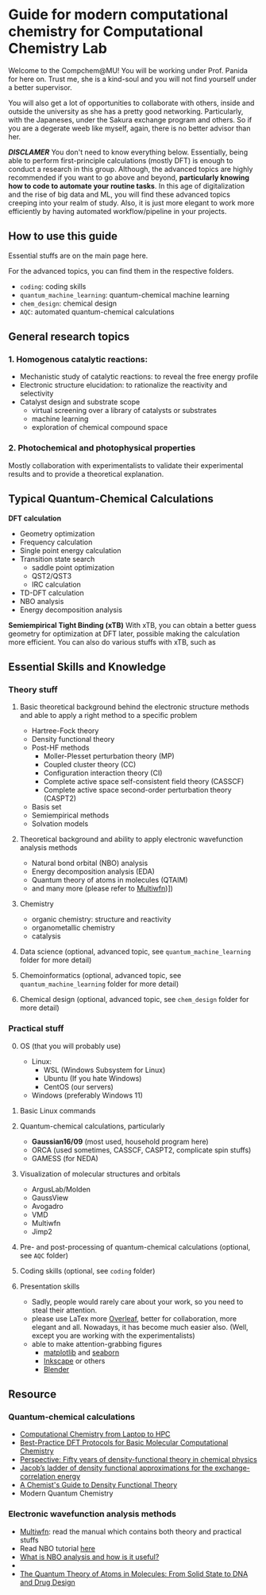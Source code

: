 # Guide for modern computational chemistry for Computational Chemistry Lab

Welcome to the Compchem@MU! You will be working under Prof. Panida for here on. Trust me, she is a kind-soul and you will not find yourself under a better supervisor. 

You will also get a lot of opportunities to collaborate with others, inside and outside the university as she has a pretty good networking. Particularly, with the Japaneses, under the Sakura exchange program and others. So if you are a degerate weeb like myself, again, there is no better advisor than her.

***DISCLAMER*** You don't need to know everything below. Essentially, being able to perform first-principle calculations (mostly DFT) is enough to conduct a research in this group. Although, the advanced topics are highly recommended if you want to go above and beyond, **particularly knowing how to code to automate your routine tasks**. In this age of digitalization and the rise of big data and ML, you will find these advanced topics creeping into your realm of study. Also, it is just more elegant to work more efficiently by having automated workflow/pipeline in your projects.


## How to use this guide

Essential stuffs are on the main page here.

For the advanced topics, you can find them in the respective folders.
- `coding`: coding skills
- `quantum_machine_learning`: quantum-chemical machine learning
- `chem_design`: chemical design
- `AQC`: automated quantum-chemical calculations


## General research topics 

### 1. Homogenous catalytic reactions:
- Mechanistic study of catalytic reactions: to reveal the free energy profile   
- Electronic structure elucidation: to rationalize the reactivity and selectivity
- Catalyst design and substrate scope
    - virtual screening over a library of catalysts or substrates
    - machine learning 
    - exploration of chemical compound space 

### 2. Photochemical and photophysical properties
Mostly collaboration with experimentalists to validate their experimental results and to provide a theoretical explanation.


## Typical Quantum-Chemical Calculations


**DFT calculation**
- Geometry optimization
- Frequency calculation
- Single point energy calculation
- Transition state search
    - saddle point optimization
    - QST2/QST3
    - IRC calculation
- TD-DFT calculation
- NBO analysis
- Energy decomposition analysis

**Semiempirical Tight Binding (xTB)**
With xTB, you can obtain a better guess geometry for optimization at DFT later, possible making the calculation more efficient. You can also do various stuffs with xTB, such as


## Essential Skills and Knowledge

### Theory stuff
1. Basic theoretical background behind the electronic structure methods and able to apply a right method to a specific problem
    - Hartree-Fock theory
    - Density functional theory
    - Post-HF methods
        - Moller-Plesset perturbation theory (MP)
        - Coupled cluster theory (CC)
        - Configuration interaction theory (CI)
        - Complete active space self-consistent field theory (CASSCF)
        - Complete active space second-order perturbation theory (CASPT2)
    - Basis set
    - Semiempirical methods
    - Solvation models

2. Theoretical background and ability to apply electronic wavefunction analysis methods
    - Natural bond orbital (NBO) analysis
    - Energy decomposition analysis (EDA)
    - Quantum theory of atoms in molecules (QTAIM)
    - and many more (please refer to [Multiwfn](http://sobereva.com/multiwfn/))])

3. Chemistry
    - organic chemistry: structure and reactivity
    - organometallic chemistry
    - catalysis

4. Data science (optional, advanced topic, see `quantum_machine_learning` folder for more detail)

5. Chemoinformatics (optional, advanced topic, see `quantum_machine_learning` folder for more detail)

6. Chemical design (optional, advanced topic, see `chem_design` folder for more detail)


### Practical stuff 

0. OS (that you will probably use)
    - Linux: 
        - WSL (Windows Subsystem for Linux)
        - Ubuntu (If you hate Windows)
        - CentOS (our servers)
    - Windows (preferably Windows 11)


1. Basic Linux commands
 
2. Quantum-chemical calculations, particularly
    - **Gaussian16/09** (most used, household program here) 
    - ORCA (used sometimes, CASSCF, CASPT2, complicate spin stuffs)
    - GAMESS (for NEDA)
3. Visualization of molecular structures and orbitals
    - ArgusLab/Molden
    - GaussView 
    - Avogadro
    - VMD
    - Multiwfn
    - Jimp2
4. Pre- and post-processing of quantum-chemical calculations (optional, see `AQC` folder)

5. Coding skills (optional, see `coding` folder)

6. Presentation skills
    - Sadly, people would rarely care about your work, so you need to steal their attention.
    - please use LaTex more [Overleaf](https://www.overleaf.com/), better for collaboration, more elegant and all. Nowadays, it has become much easier also. (Well, except you are working with the experimentalists)
    - able to make attention-grabbing figures
        - [matplotlib](https://matplotlib.org/) and [seaborn](https://seaborn.pydata.org/)
        - [Inkscape](https://inkscape.org/) or others
        - [Blender](https://www.blender.org/)

## Resource

### Quantum-chemical calculations
- [Computational Chemistry from Laptop to HPC](https://kthpanor.github.io/echem/docs/title.html)
- [Best-Practice DFT Protocols for Basic Molecular Computational Chemistry](https://onlinelibrary.wiley.com/doi/full/10.1002/ange.202205735)
- [Perspective: Fifty years of density-functional theory in chemical physics](https://pubs.aip.org/aip/jcp/article/140/18/18A301/149389/Perspective-Fifty-years-of-density-functional)
- [Jacob’s ladder of density functional approximations for the exchange-correlation energy](https://pubs.aip.org/aip/acp/article-abstract/577/1/1/573973/Jacob-s-ladder-of-density-functional?redirectedFrom=fulltext)
- [A Chemist's Guide to Density Functional Theory](https://onlinelibrary.wiley.com/doi/book/10.1002/3527600043)
- Modern Quantum Chemistry


### Electronic wavefunction analysis methods
- [Multiwfn](http://sobereva.com/multiwfn/): read the manual which contains both theory and practical stuffs
- Read NBO tutorial [here](https://nbo6.chem.wisc.edu/nboman.pdf)
- [What is NBO analysis and how is it useful?](https://www.tandfonline.com/doi/full/10.1080/0144235X.2016.1192262?casa_token=14eEfX6HHpoAAAAA%3AchCGBsbKa7NuSj0FhYhZLysHmXKS6ZT198SNbBKBJTQDPRuS4DEEsygq2g8iRCOx0mSTWEOlON3w)
- [](https://onlinelibrary.wiley.com/doi/abs/10.1002/jcc.23060?casa_token=ad9kysiure4AAAAA:PcD8PKSpylgmrf4ZJB8XHwj7SR_pU9LsrLKx-C_X_TwewsRl6cCAZs8T9u5MbFO5taO0mNb0YcGp-hM)
- [The Quantum Theory of Atoms in Molecules: From Solid State to DNA and Drug Design](https://onlinelibrary.wiley.com/doi/book/10.1002/9783527610709)
